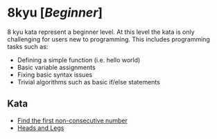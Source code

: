 # 8kyu [*Beginner*]
8 kyu kata represent a beginner level. At this level the kata is only challenging for users new to programming. This includes programming tasks such as:  
- Defining a simple function (i.e. hello world)  
- Basic variable assignments  
- Fixing basic syntax issues  
- Trivial algorithms such as basic if/else statements

## Kata

- [Find the first non-consecutive number](https://www.codewars.com/kata/58f8a3a27a5c28d92e000144/)
- [Heads and Legs](https://www.codewars.com/kata/heads-and-legs)
